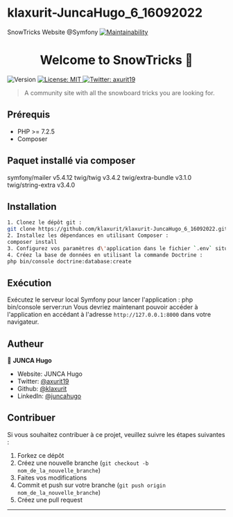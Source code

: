 # klaxurit-JuncaHugo_6_16092022
SnowTricks Website @Symfony
[![Maintainability](https://api.codeclimate.com/v1/badges/b9ffbac3a93d9252c7cc/maintainability)](https://codeclimate.com/github/klaxurit/klaxurit-JuncaHugo_6_16092022/maintainability)
<h1 align="center">Welcome to SnowTricks 👋</h1>
<p>
  <img alt="Version" src="https://img.shields.io/badge/version-Symfony 5.4-blue.svg?cacheSeconds=2592000" />
  <a href="#" target="_blank">
    <img alt="License: MIT" src="https://img.shields.io/badge/License-MIT-yellow.svg" />
  </a>
  <a href="https://twitter.com/axurit19" target="_blank">
    <img alt="Twitter: axurit19" src="https://img.shields.io/twitter/follow/axurit19.svg?style=social" />
  </a>
</p>

> A community site with all the snowboard tricks you are looking for.

## Prérequis

- PHP >= 7.2.5
- Composer

## Paquet installé via composer

symfony/mailer v5.4.12
twig/twig v3.4.2
twig/extra-bundle v3.1.0
twig/string-extra v3.4.0


## Installation

```sh
1. Clonez le dépôt git :
git clone https://github.com/klaxurit/klaxurit-JuncaHugo_6_16092022.git
2. Installez les dépendances en utilisant Composer :
composer install
3. Configurez vos paramètres d\'application dans le fichier `.env` situé à la racine du projet.
4. Créez la base de données en utilisant la commande Doctrine :
php bin/console doctrine:database:create
```

## Exécution

Exécutez le serveur local Symfony pour lancer l'application :
php bin/console server:run
Vous devriez maintenant pouvoir accéder à l'application en accédant à l'adresse `http://127.0.0.1:8000` dans votre navigateur.

## Autheur

👤 **JUNCA Hugo**

* Website: JUNCA Hugo
* Twitter: [@axurit19](https://twitter.com/axurit19)
* Github: [@klaxurit](https://github.com/klaxurit)
* LinkedIn: [@juncahugo](https://linkedin.com/in/juncahugo)

## Contribuer

Si vous souhaitez contribuer à ce projet, veuillez suivre les étapes suivantes :

1. Forkez ce dépôt
2. Créez une nouvelle branche (`git checkout -b nom_de_la_nouvelle_branche`)
3. Faites vos modifications
4. Commit et push sur votre branche (`git push origin nom_de_la_nouvelle_branche`)
5. Créez une pull request

***

